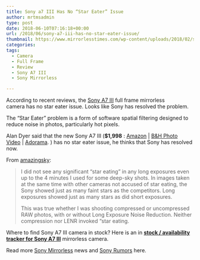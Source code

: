```yaml
---
title: Sony a7 III Has No “Star Eater” Issue
author: mrtmsadmin
type: post
date: 2018-06-10T07:16:18+00:00
url: /2018/06/sony-a7-iii-has-no-star-eater-issue/
thumbnail: https://www.mirrorlesstimes.com/wp-content/uploads/2018/02/sony-a7-iii.jpg
categories:
tags:
  - Camera
  - Full Frame
  - Review
  - Sony A7 III
  - Sony Mirrorless

---
```

According to recent reviews, the <a href="https://www.mirrorlesstimes.com/tags/sony-a7-iii/" target="_blank" rel="noopener">Sony A7 III</a> full frame mirrorless camera has no star eater issue. Looks like Sony has resolved the problem.

The “Star Eater” problem is a form of software spatial filtering designed to reduce noise in photos, particularly hot pixels.

Alan Dyer said that the new Sony A7 III (<span class="s1"><strong>$1,998</strong> :</span> <a href="https://aax-us-east.amazon-adsystem.com/x/c/QvV-KqtMbLmj-zP8hAJ1J0QAAAFh6qtuaAEAAAFKAbLygkw/https://assoc-redirect.amazon.com/g/r/https://www.amazon.com/dp/B07B43WPVK/ref=as_at?creativeASIN=B07B43WPVK&linkCode=w61&imprToken=d5bERJ47YiQAIehFSd6-4A&slotNum=0&tag=daicamnew-20" target="_new" rel="nofollow" data-wpel-link="external" data-amzn-asin="B07B43WPVK">Amazon</a> | <a href="https://www.bhphotovideo.com/c/product/1394217-REG/sony_ilce_7m3_alpha_a7_iii_mirrorless.htmll/BI/20175/KBID/14249" target="_new" rel="nofollow" data-wpel-link="external">B&H Photo Video</a> | <a class="broken_link" href="https://adorama.evyy.net/c/63923/51926/1036?u=https%3A%2F%2Fwww.adorama.com%2Fisoa7m3.html" target="_new" rel="nofollow">Adorama</a>. ) has no star eater issue, he thinks that Sony has resolved now.<!--more-->

<span id="more-2738"></span>From <a href="https://amazingsky.net/2018/05/31/testing-the-sony-a7iii-for-astrophotography/" target="_new" rel="nofollow" data-wpel-link="external">amazingsky</a>:

> I did not see any significant “star eating” in any long exposures even up to the 4 minutes I used for some deep-sky shots. In images taken at the same time with other cameras not accused of star eating, the Sony showed just as many faint stars as the competitors. Long exposures showed just as many stars as did short exposures.
> 
> This was true whether I was shooting compressed or uncompressed RAW photos, with or without Long Exposure Noise Reduction. Neither compression nor LENR invoked “star eating.

Where to find Sony A7 III camera in stock? Here is an in [**stock / availability tracker for Sony A7 III**][1] mirrorless camera.

Read more <a href="https://www.mirrorlesstimes.com/tags/sony-mirrorless/" target="_blank" rel="noopener">Sony Mirrorless</a> news and <a href="https://www.dailycameranews.com/tag/sony-rumors/" target="_blank" rel="noopener">Sony Rumors</a> here.

 [1]: https://www.dailycameranews.com/2018/03/sony-a7-iii-stock-availability-tracker/